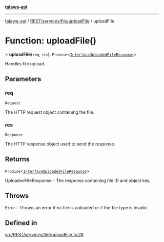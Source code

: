 [**talawa-api**](../../../../../README.md)

***

[talawa-api](../../../../../modules.md) / [REST/services/file/uploadFile](../README.md) / uploadFile

# Function: uploadFile()

\> **uploadFile**(`req`, `res`): `Promise`\<[`InterfaceUploadedFileResponse`](../interfaces/InterfaceUploadedFileResponse.md)\>

Handles file upload.

## Parameters

### req

`Request`

The HTTP request object containing the file.

### res

`Response`

The HTTP response object used to send the response.

## Returns

`Promise`\<[`InterfaceUploadedFileResponse`](../interfaces/InterfaceUploadedFileResponse.md)\>

UploadedFileResponse - The response containing file ID and object key.

## Throws

Error - Throws an error if no file is uploaded or if the file type is invalid.

## Defined in

[src/REST/services/file/uploadFile.ts:28](https://github.com/PalisadoesFoundation/talawa-api/blob/3a5276aff43f5de4f7fab3ec9683a420dcdc7a06/src/REST/services/file/uploadFile.ts#L28)
